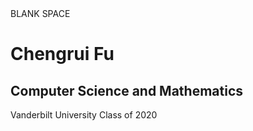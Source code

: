 <html>
<head>
BLANK SPACE
</head>
<h1> Chengrui Fu
</h1>
<h2> Computer Science and Mathematics
</h2>

<body>Vanderbilt University Class of 2020
</body>

